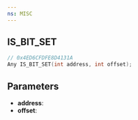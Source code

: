 ```yaml
---
ns: MISC
---
```

## IS_BIT_SET

```c
// 0x4ED6CFDFE8D4131A
Any IS_BIT_SET(int address, int offset);
```

## Parameters
* **address**:
* **offset**:
